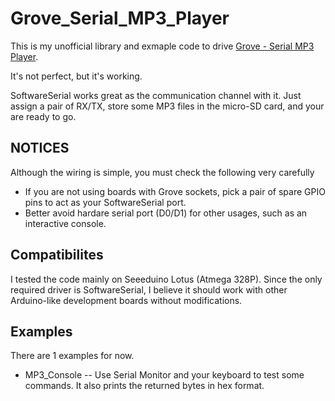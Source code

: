 Grove_Serial_MP3_Player
=======================

This is my unofficial library and exmaple code to drive [Grove - Serial MP3 Player](http://www.seeedstudio.com/depot/Grove-Serial-MP3-Player-p-1542.html).

It's not perfect, but it's working.

SoftwareSerial works great as the communication channel with it. Just assign a pair of RX/TX, store some MP3 files in the micro-SD card, and your are ready to go.

NOTICES
-------

Although the wiring is simple, you must check the following very carefully

* If you are not using boards with Grove sockets, pick a pair of spare GPIO pins to act as your SoftwareSerial port.
* Better avoid hardare serial port (D0/D1) for other usages, such as an interactive console. 

Compatibilites
--------------

I tested the code mainly on Seeeduino Lotus (Atmega 328P). Since the only required driver is SoftwareSerial, I believe it should work with other Arduino-like development boards without modifications.

Examples
--------

There are 1 examples for now.

* MP3_Console -- Use Serial Monitor and your keyboard to test some commands. It also prints the returned bytes in hex format.
